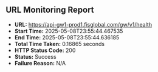 ## URL Monitoring Report

- **URL:** https://api-gw1-prod1.fisglobal.com/gw/v1/health
- **Start Time:** 2025-05-08T23:55:44.467535
- **End Time:** 2025-05-08T23:55:44.636185
- **Total Time Taken:** 0.16865 seconds
- **HTTP Status Code:** 200
- **Status:** Success
- **Failure Reason:** N/A
